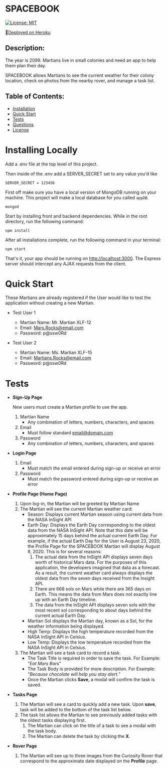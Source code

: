 # SPACEBOOK
[![License: MIT](https://img.shields.io/badge/License-MIT-yellow.svg)](https://opensource.org/licenses/MIT)

🚀[Deployed on Heroku](https://spacebook-mars.herokuapp.com/)

## Description:  
 The year is 2099. Martians live in small colonies and need an app to help them plan their day. 
 
SPACEBOOK allows Martians to see the current weather for their colony location, check on photos from the nearby rover, and manage a task list. 

    
## Table of Contents:
* [Installation](#installing-locally)
* [Quick Start](#quick-start)
* [Tests](#tests)
* [Questions](#questions)
* [License](#license-info)

# Installing Locally

Add a .env file at the top level of this project.

Then inside of the .env add a SERVER_SECRET set to any value you'd like

```
SERVER_SECRET = 123456
```

First off make sure you have a local version of MongoDB running on your machine. This project will make a local database for you called `appDB`.

```
mongod
```

Start by installing front and backend dependencies. While in the root directory, run the following command:

```
npm install
```

After all installations complete, run the following command in your terminal:

```
npm start
```

That's it, your app should be running on <http://localhost:3000>. The Express server should intercept any AJAX requests from the client.

# Quick Start
These Martians are already registered if the User would like to test the application without creating a new Martian. 

* Test User 1

    * Martian Name: Mr. Martian XLF-12
    * Email: Mars.Rocks@email.com
    * Password: p@ssw0Rd

* Test User 2

    * Martian Name: Ms. Martian XLF-15
    * Email: Martians.Rocks@email.com
    * Password: p@ssw0Rd

# Tests
* **Sign-Up Page** 

    New users must create a Martian profile to use the app. 
    1. Martian Name
        * Any combination of letters, numbers, characters, and spaces
    2. Email 
        * Must follow standard email@domain.com
    3. Password 
        * Any combination of letters, numbers, characters, and spaces
* **Login Page**
    1. Email 
        * Must match the email entered during sign-up or receive an error
    2. Password
        * Must match the password entered during sign-up or receive an error
* **Profile Page (Home Page)**
    1. Upon log-in, the Martian will be greeted by Martian Name
    2. The Martian will see the current Martian weather card:
        * Season: Displays current Martian season using current data from the NASA InSight API
        * Earth Day: Displays the Earth Day corresponding to the oldest data from the NASA InSight API. Note that this date will be approximately 15 days behind the actual current Earth Day. For example, if the actual Earth Day for the User is August 23, 2020, the Profile Page for the SPACEBOOK Martian will display August 8, 2020. This is for several reasons:
            1. The actual data from the InSight API displays seven days worth of historical Mars data. For the purposes of this application, the developers imagined that data as a forecast. As a result, the current weather card always displays the oldest data from the seven days received from the Insight API. 
            2. There are 668 sols on Mars while there are 365 days on Earth. This means the data from Mars does not exactly line up with an Earth Day timeline. 
            3. The data from the InSight API displays seven sols with the most recent sol corresponding to about  days behind the current actual Earth Day. 
        * Martian Sol displays the Martian day, known as a Sol, for the weather information being displayed. 
        * High Temp: Displays the high temperature recorded from the NASA InSight API in Celsius. 
        * Low Temp: Displays the low temperature recorded from the NASA InSight API in Celsius. 
    3. The Martian will see a task card to record a task. 
        * The Task Title is required in order to save the task. For Example: "*Eat Mars Bars*"
        * The Task Body is provided for more description. For Example: "*Because chocolate will help you stay alert.*"
        * Once the Martian clicks **Save**, a modal will confirm the task is saved.
* **Tasks Page**
    1. The Martian will see a card to quickly add a new task. Upon **save**, task will be added to the bottom of the task list below. 
    2. The task list allows the Martian to see previously added tasks with the oldest tasks displaying first. 
        1. The Martian can click on the title of a task to see a modal with the task body. 
        2. The Martian can delete the task by clicking the **X**.
* **Rover Page**
    1. The Martian will see up to three images from the Curiosity Rover that correspond to the approximate date displayed on the **Profile** page.

 